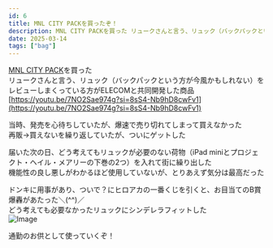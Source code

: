 ```yaml
---
id: 6
title: MNL CITY PACKを買ったぞ！
description: MNL CITY PACKを買った リュークさんと言う、リュック（バックパックという方が今風かもしれない）をレビューしまくっている方がELE...
date: 2025-03-14
tags: ["bag"]
---
```


[MNL CITY PACK](https://www.elecom.co.jp/products/BM-MNLBP01BK.html)を買った  
リュークさんと言う、リュック（バックパックという方が今風かもしれない）をレビューしまくっている方がELECOMと共同開発した商品  
[https://youtu.be/7NO2Sae974g?si=8sS4-Nb9hD8cwFv1](https://youtu.be/7NO2Sae974g?si=8sS4-Nb9hD8cwFv1)  
  
当時、発売を心待ちしていたが、爆速で売り切れてしまって買えなかった  
再販→買えないを繰り返していたが、ついにゲットした  
  
届いた次の日、どう考えてもリュックが必要のない荷物（iPad miniとプロジェクト・ヘイル・メアリーの下巻の2つ）を入れて街に繰り出した  
機能性の良し悪しがわかるほど使用していないが、とりあえず気分は最高だった  
  
ドンキに用事があり、ついで？にヒロアカの一番くじを引くと、お目当てのB賞爆轟があたった＼(^^)／  
どう考えても必要なかったリュックにシンデレラフィットした  
![Image](/images/1b63131e-2c25-80b4-b244-f25cc9a249e4_deefd05151d3c799.jpeg)  
  
通勤のお供として使っていくぞ！  
